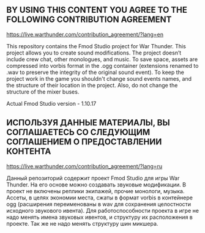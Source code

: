 ## BY USING THIS CONTENT YOU AGREE TO THE FOLLOWING CONTRIBUTION AGREEMENT

https://live.warthunder.com/contribution_agreement/?lang=en

This repository contains the Fmod Studio project for War Thunder. This project allows you to create sound modifications. The project doesn’t include crew chat, other monologues, and music. To save space, assets are compressed into vorbis format in the .ogg container (extensions renamed to .wav to preserve the integrity of the original sound event). To keep the project work in the game you shouldn't change sound events names, and the structure of their location in the project.  Also, do not change the structure of the mixer buses.

Actual Fmod Studio version - 1.10.17

## ИСПОЛЬЗУЯ ДАННЫЕ МАТЕРИАЛЫ, ВЫ СОГЛАШАЕТЕСЬ СО СЛЕДУЮЩИМ СОГЛАШЕНИЕМ О ПРЕДОСТАВЛЕНИИ КОНТЕНТА

https://live.warthunder.com/contribution_agreement/?lang=ru

Данный репозиторий содержит проект Fmod Studio для игры War Thunder. На его основе можно создавать звуковые модификации. В проект не включены реплики экипажей, прочие монологи, музыка. Ассеты, в целях экономии места, сжаты в формат vorbis в контейнере ogg (расширения переименованы в wav для сохранения целостности исходного звукового ивента). Для работоспособности проекта в игре не надо менять имена звуковых ивентов, и структуру их расположения в проекте. Так же не надо менять структуру шин микшера.

